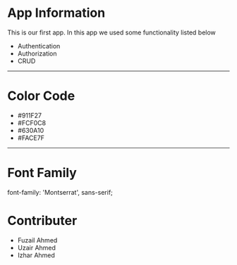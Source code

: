 # App Information
This is our first app.
In this app we used some functionality listed below

- Authentication
- Authorization
- CRUD

---- 

# Color Code

- #911F27
- #FCF0C8
- #630A10
- #FACE7F

----

# Font Family

font-family: 'Montserrat', sans-serif;

# Contributer

- Fuzail Ahmed
- Uzair Ahmed
- Izhar Ahmed